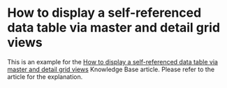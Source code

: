 # How to display a self-referenced data table via master and detail grid views


<p>This is an example for the <a href="https://www.devexpress.com/Support/Center/p/A1600">How to display a self-referenced data table via master and detail grid views</a> Knowledge Base article. Please refer to the article for the explanation.</p>

<br/>



